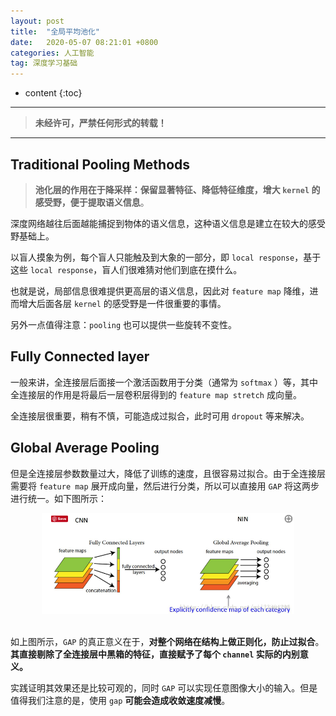 ```yaml
---
layout: post
title:  "全局平均池化"
date:   2020-05-07 08:21:01 +0800
categories: 人工智能
tag: 深度学习基础
---
```


* content
{:toc}


****

> **未经许可，严禁任何形式的转载！**

****

## Traditional Pooling Methods

> **池化层的作用在于降采样：保留显著特征、降低特征维度，增大 `kernel` 的感受野，便于提取语义信息**。

深度网络越往后面越能捕捉到物体的语义信息，这种语义信息是建立在较大的感受野基础上。

以盲人摸象为例，每个盲人只能触及到大象的一部分，即 `local response`，基于这些 `local response`，盲人们很难猜对他们到底在摸什么。

也就是说，局部信息很难提供更高层的语义信息，因此对 `feature map` 降维，进而增大后面各层 `kernel` 的感受野是一件很重要的事情。  

另外一点值得注意：`pooling` 也可以提供一些旋转不变性。

## Fully Connected layer

一般来讲，全连接层后面接一个激活函数用于分类（通常为 `softmax` ）等，其中全连接层的作用是将最后一层卷积层得到的 `feature map stretch` 成向量。  

全连接层很重要，稍有不慎，可能造成过拟合，此时可用 `dropout` 等来解决。  

## Global Average Pooling

但是全连接层参数数量过大，降低了训练的速度，且很容易过拟合。由于全连接层需要将 `feature map` 展开成向量，然后进行分类，所以可以直接用 `GAP` 将这两步进行统一。如下图所示：

<div style="text-align:center">
<img src="/images/Global Average Pooling.png" width="80%"/>
</div><br>

如上图所示，`GAP` 的真正意义在于，**对整个网络在结构上做正则化，防止过拟合**。**其直接剔除了全连接层中黑箱的特征，直接赋予了每个 `channel` 实际的内别意义。**

实践证明其效果还是比较可观的，同时 `GAP` 可以实现任意图像大小的输入。但是值得我们注意的是，使用 `gap` **可能会造成收敛速度减慢**。